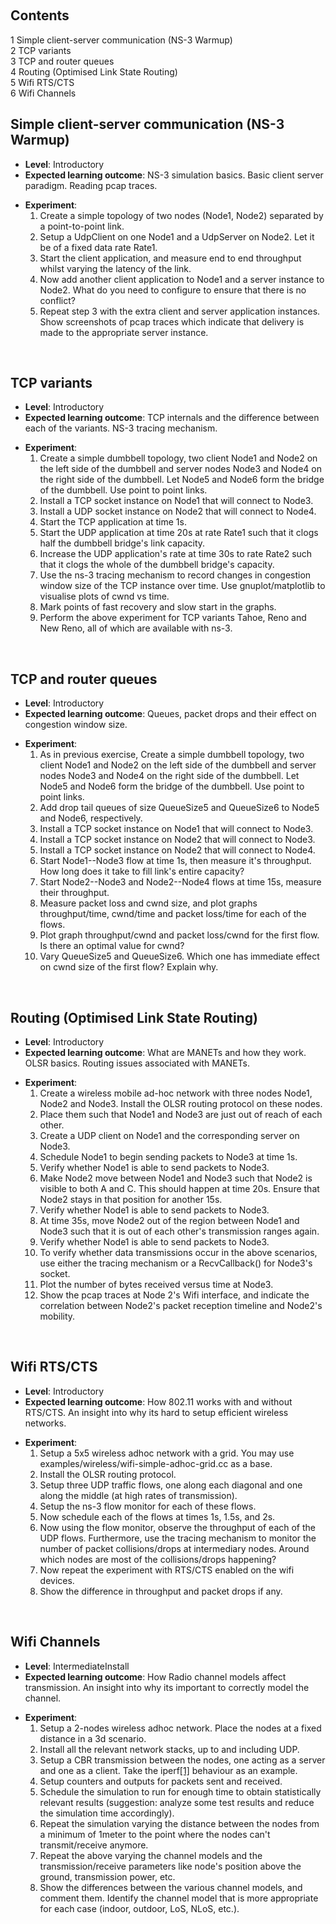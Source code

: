 				
</p><p><br />
</p>
<div id="toc" class="toc"><div id="toctitle"><h2>Contents</h2></div>
<ul>
<li class="toclevel-1 tocsection-1"><a href="#Simple_client-server_communication_.28NS-3_Warmup.29"><span class="tocnumber">1</span> <span class="toctext">Simple client-server communication (NS-3 Warmup)</span></a></li>
<li class="toclevel-1 tocsection-2"><a href="#TCP_variants"><span class="tocnumber">2</span> <span class="toctext">TCP variants</span></a></li>
<li class="toclevel-1 tocsection-3"><a href="#TCP_and_router_queues"><span class="tocnumber">3</span> <span class="toctext">TCP and router queues</span></a></li>
<li class="toclevel-1 tocsection-4"><a href="#Routing_.28Optimised_Link_State_Routing.29"><span class="tocnumber">4</span> <span class="toctext">Routing (Optimised Link State Routing)</span></a></li>
<li class="toclevel-1 tocsection-5"><a href="#Wifi_RTS.2FCTS"><span class="tocnumber">5</span> <span class="toctext">Wifi RTS/CTS</span></a></li>
<li class="toclevel-1 tocsection-6"><a href="#Wifi_Channels"><span class="tocnumber">6</span> <span class="toctext">Wifi Channels</span></a></li>
</ul>
</div>

<h2><span class="mw-headline" id="Simple_client-server_communication_.28NS-3_Warmup.29">Simple client-server communication (NS-3 Warmup)</span></h2>
<ul><li> <b>Level</b>: Introductory</li>
<li> <b>Expected learning outcome</b>: NS-3 simulation basics. Basic client server paradigm. Reading pcap traces.</li></ul>
<ul><li> <b>Experiment</b>:
<ol><li> Create a simple topology of two nodes (Node1, Node2) separated by a point-to-point link.</li>
<li> Setup a UdpClient on one Node1 and a UdpServer on Node2. Let it be of a fixed data rate Rate1.</li>
<li> Start the client application, and measure end to end throughput whilst varying the latency of the link.</li>
<li> Now add another client application to Node1 and a server instance to Node2. What do you need to configure to ensure that there is no conflict?</li>
<li> Repeat step 3 with the extra client and server application instances. Show screenshots of pcap traces which indicate that delivery is made to the appropriate server instance.</li></ol></li></ul>
<p><br />
</p>
<h2><span class="mw-headline" id="TCP_variants">TCP variants</span></h2>
<ul><li> <b>Level</b>: Introductory</li>
<li> <b>Expected learning outcome</b>: TCP internals and the difference between each of the variants. NS-3 tracing mechanism.</li></ul>
<ul><li> <b>Experiment</b>:
<ol><li> Create a simple dumbbell topology, two client Node1 and Node2 on the left side of the dumbbell and server nodes Node3 and Node4 on the right side of the dumbbell. Let Node5 and Node6 form the bridge of the dumbbell. Use point to point links.</li>
<li> Install a TCP socket instance on Node1 that will connect to Node3.</li>
<li> Install a UDP socket instance on Node2 that will connect to Node4.</li>
<li> Start the TCP application at time 1s.</li>
<li> Start the UDP application at time 20s at rate Rate1 such that it clogs half the dumbbell bridge's link capacity.</li>
<li> Increase the UDP application's rate at time 30s to rate Rate2 such that it clogs the whole of the dumbbell bridge's capacity.</li>
<li> Use the ns-3 tracing mechanism to record changes in congestion window size of the TCP instance over time. Use gnuplot/matplotlib to visualise plots of cwnd vs time.</li>
<li> Mark points of fast recovery and slow start in the graphs.</li>
<li> Perform the above experiment for TCP variants Tahoe, Reno and New Reno, all of which are available with ns-3.</li></ol></li></ul>
<p><br />
</p>
<h2><span class="mw-headline" id="TCP_and_router_queues">TCP and router queues</span></h2>
<ul><li> <b>Level</b>: Introductory</li>
<li> <b>Expected learning outcome</b>: Queues, packet drops and their effect on congestion window size.</li></ul>
<ul><li> <b>Experiment</b>:
<ol><li> As in previous exercise, Create a simple dumbbell topology, two client Node1 and Node2 on the left side of the dumbbell and server nodes Node3 and Node4 on the right side of the dumbbell. Let Node5 and Node6 form the bridge of the dumbbell. Use point to point links.</li>
<li> Add drop tail queues of size QueueSize5 and QueueSize6 to Node5 and Node6, respectively.</li>
<li> Install a TCP socket instance on Node1 that will connect to Node3.</li>
<li> Install a TCP socket instance on Node2 that will connect to Node3.</li>
<li> Install a TCP socket instance on Node2 that will connect to Node4.</li>
<li> Start Node1--Node3 flow at time 1s, then measure it's throughput. How long does it take to fill link's entire capacity?</li>
<li> Start Node2--Node3 and Node2--Node4 flows at time 15s, measure their throughput.</li>
<li> Measure packet loss and cwnd size, and plot graphs throughput/time, cwnd/time and packet loss/time for each of the flows.</li>
<li> Plot graph throughput/cwnd and packet loss/cwnd for the first flow. Is there an optimal value for cwnd?</li>
<li> Vary QueueSize5 and QueueSize6. Which one has immediate effect on cwnd size of the first flow? Explain why.</li></ol></li></ul>
<p><br />
</p>
<h2><span class="mw-headline" id="Routing_.28Optimised_Link_State_Routing.29">Routing (Optimised Link State Routing)</span></h2>
<ul><li> <b>Level</b>: Introductory</li>
<li> <b>Expected learning outcome</b>: What are MANETs and how they work. OLSR basics. Routing issues associated with MANETs.</li></ul>
<ul><li> <b>Experiment</b>:
<ol><li> Create a wireless mobile ad-hoc network with three nodes Node1, Node2 and Node3. Install the OLSR routing protocol on these nodes.</li>
<li> Place them such that Node1 and Node3 are just out of reach of each other.</li>
<li> Create a UDP client on Node1 and the corresponding server on Node3.</li>
<li> Schedule Node1 to begin sending packets to Node3 at time 1s.</li>
<li> Verify whether Node1 is able to send packets to Node3.</li>
<li> Make Node2 move between Node1 and Node3 such that Node2 is visible to both A and C. This should happen at time 20s. Ensure that Node2 stays in that position for another 15s.</li>
<li> Verify whether Node1 is able to send packets to Node3.</li>
<li> At time 35s, move Node2 out of the region between Node1 and Node3 such that it is out of each other's transmission ranges again.</li>
<li> Verify whether Node1 is able to send packets to Node3.</li>
<li> To verify whether data transmissions occur in the above scenarios, use either the tracing mechanism or a RecvCallback() for Node3's socket.</li>
<li> Plot the number of bytes received versus time at Node3.</li>
<li> Show the pcap traces at Node 2's Wifi interface, and indicate the correlation between Node2's packet reception timeline and Node2's mobility.</li></ol></li></ul>
<p><br />
</p>
<h2><span class="mw-headline" id="Wifi_RTS.2FCTS">Wifi RTS/CTS</span></h2>
<ul><li> <b>Level</b>: Introductory</li>
<li> <b>Expected learning outcome</b>: How 802.11 works with and without RTS/CTS. An insight into why its hard to setup efficient wireless networks.</li></ul>
<ul><li> <b>Experiment</b>:
<ol><li> Setup a 5x5 wireless adhoc network with a grid. You may use examples/wireless/wifi-simple-adhoc-grid.cc as a base.</li>
<li> Install the OLSR routing protocol.</li>
<li> Setup three UDP traffic flows, one along each diagonal and one along the middle (at high rates of transmission).</li>
<li> Setup the ns-3 flow monitor for each of these flows.</li>
<li> Now schedule each of the flows at times 1s, 1.5s, and 2s.</li>
<li> Now using the flow monitor, observe the throughput of each of the UDP flows. Furthermore, use the tracing mechanism to monitor the number of packet collisions/drops at intermediary nodes. Around which nodes are most of the collisions/drops happening?</li>
<li> Now repeat the experiment with RTS/CTS enabled on the wifi devices.</li>
<li> Show the difference in throughput and packet drops if any.</li></ol></li></ul>
<p><br />
</p>
<h2><span class="mw-headline" id="Wifi_Channels">Wifi Channels</span></h2>
<ul><li> <b>Level</b>: IntermediateInstall</li>
<li> <b>Expected learning outcome</b>: How Radio channel models affect transmission. An insight into why its important to correctly model the channel.</li></ul>
<ul><li> <b>Experiment</b>:
<ol><li> Setup a 2-nodes wireless adhoc network. Place the nodes at a fixed distance in a 3d scenario.</li>
<li> Install all the relevant network stacks, up to and including UDP.</li>
<li> Setup a CBR transmission between the nodes, one acting as a server and one as a client. Take the iperf<a rel="nofollow" class="external autonumber" href="http://sourceforge.net/projects/iperf">[1]</a> behaviour as an example.</li>
<li> Setup counters and outputs for packets sent and received.</li>
<li> Schedule the simulation to run for enough time to obtain statistically relevant results (suggestion: analyze some test results and reduce the simulation time accordingly).</li>
<li> Repeat the simulation varying the distance between the nodes from a minimum of 1meter to the point where the nodes can't transmit/receive anymore.</li>
<li> Repeat the above varying the channel models and the transmission/receive parameters like node's position above the ground, transmission power, etc.</li>
<li> Show the differences between the various channel models, and comment them. Identify the channel model that is more appropriate for each case (indoor, outdoor, LoS, NLoS, etc.).</li></ol></li></ul>

<!-- 
NewPP limit report
CPU time usage: 0.011 seconds
Real time usage: 0.044 seconds
Preprocessor visited node count: 23/1000000
Preprocessor generated node count: 28/1000000
Post‐expand include size: 0/2097152 bytes
Template argument size: 0/2097152 bytes
Highest expansion depth: 2/40
Expensive parser function count: 0/100
-->

<!-- Saved in parser cache with key wiki:pcache:idhash:1577-0!*!*!!en!*!* and timestamp 20200911061508 and revision id 7264
 -->
</div>									<div class="printfooter">

	
